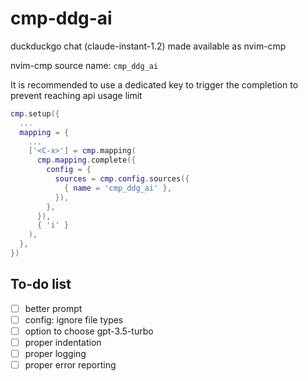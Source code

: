 # cmp-ddg-ai

duckduckgo chat (claude-instant-1.2) made available as nvim-cmp

nvim-cmp source name: `cmp_ddg_ai`

It is recommended to use a dedicated key to trigger the completion to prevent
reaching api usage limit

```lua
cmp.setup({
  ...
  mapping = {
    ...
    ['<C-x>'] = cmp.mapping(
      cmp.mapping.complete({
        config = {
          sources = cmp.config.sources({
            { name = 'cmp_ddg_ai' },
          }),
        },
      }),
      { 'i' }
    ),
  },
})
```

## To-do list

- [ ] better prompt
- [ ] config: ignore file types
- [ ] option to choose gpt-3.5-turbo
- [ ] proper indentation
- [ ] proper logging
- [ ] proper error reporting
